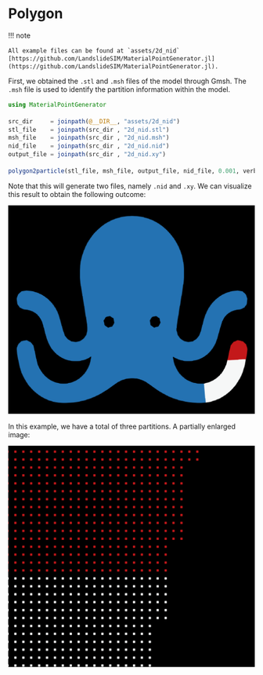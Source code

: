 # Polygon

!!! note

    All example files can be found at `assets/2d_nid` [https://github.com/LandslideSIM/MaterialPointGenerator.jl](https://github.com/LandslideSIM/MaterialPointGenerator.jl).


First, we obtained the `.stl` and `.msh` files of the model through Gmsh. The `.msh` file is used to identify the partition information within the model.

```julia
using MaterialPointGenerator

src_dir     = joinpath(@__DIR__, "assets/2d_nid")
stl_file    = joinpath(src_dir , "2d_nid.stl")
msh_file    = joinpath(src_dir , "2d_nid.msh")
nid_file    = joinpath(src_dir , "2d_nid.nid")
output_file = joinpath(src_dir , "2d_nid.xy")

polygon2particle(stl_file, msh_file, output_file, nid_file, 0.001, verbose=true)
```

Note that this will generate two files, namely `.nid` and `.xy`. We can visualize this result to obtain the following outcome:

![image1](./image1.png)

In this example, we have a total of three partitions. A partially enlarged image:

![image1](./image2.png)